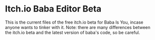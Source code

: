 # Itch.io Baba Editor Beta
This is the current files of the free itch.io beta for Baba Is You, incase anyone wants to tinker with it.
Note: there are many differences between the itch.io beta and the latest version of baba's code, so be careful.
